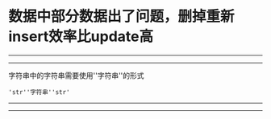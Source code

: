 # 数据中部分数据出了问题，删掉重新insert效率比update高

---------------

----------------

字符串中的字符串需要使用''字符串''的形式

```plsql
'str''字符串''str'
```

-----------

----

